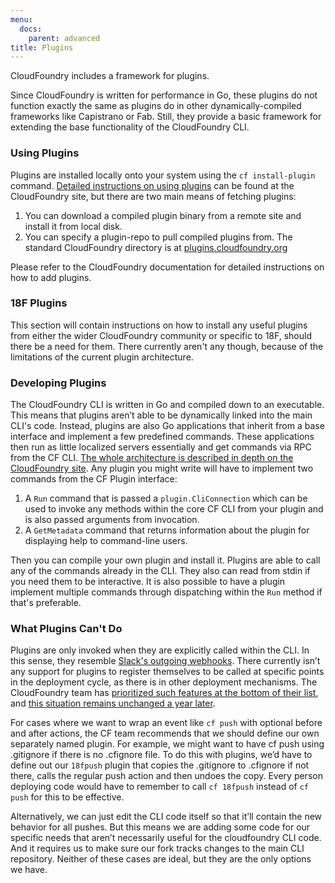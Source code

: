 ```yaml
---
menu:
  docs:
    parent: advanced
title: Plugins
---
```


CloudFoundry includes a framework for plugins.

Since CloudFoundry is written for performance in Go, these plugins do not function exactly the same as plugins do in other dynamically-compiled frameworks like Capistrano or Fab. Still, they provide a basic framework for extending the base functionality of the CloudFoundry CLI.

### Using Plugins

Plugins are installed locally onto your system using the `cf install-plugin` command. [Detailed instructions on using plugins](http://docs.cloudfoundry.org/devguide/installcf/use-cli-plugins.html) can be found at the CloudFoundry site, but there are two main means of fetching plugins:

1. You can download a compiled plugin binary from a remote site and install it from local disk.
2. You can specify a plugin-repo to pull compiled plugins from. The standard CloudFoundry directory is at [plugins.cloudfoundry.org](http://plugins.cloudfoundry.org/)

Please refer to the CloudFoundry documentation for detailed instructions on how to add plugins.

### 18F Plugins

This section will contain instructions on how to install any useful plugins from either the wider CloudFoundry community or specific to 18F, should there be a need for them. There currently aren't any though, because of the limitations of the current plugin architecture.

### Developing Plugins

The CloudFoundry CLI is written in Go and compiled down to an executable. This means that plugins aren’t able to be dynamically linked into the main CLI's code. Instead, plugins are also Go applications that inherit from a base interface and implement a few predefined commands. These applications then run as little localized servers essentially and get commands via RPC from the CF CLI. [The whole architecture is described in depth on the CloudFoundry site](https://github.com/cloudfoundry/cli/tree/master/plugin/plugin_examples). Any plugin you might write will have to implement two commands from the CF Plugin interface:

1. A `Run` command that is passed a `plugin.CliConnection` which can be used to invoke any methods within the core CF CLI from your plugin and is also passed arguments from invocation.
2. A `GetMetadata` command that returns information about the plugin for displaying help to command-line users.

Then you can compile your own plugin and install it. Plugins are able to call any of the commands already in the CLI. They also can read from stdin if you need them to be interactive. It is also possible to have a plugin implement multiple commands through dispatching within the `Run` method if that's preferable.

### What Plugins Can't Do

Plugins are only invoked when they are explicitly called within the CLI. In this sense, they resemble [Slack's outgoing webhooks](https://api.slack.com/outgoing-webhooks). There currently isn’t any support for plugins to register themselves to be called at specific points in the deployment cycle, as there is in other deployment mechanisms. The CloudFoundry team has [prioritized such features at the bottom of their list](https://github.com/cloudfoundry/cli/issues/123), and [this situation remains unchanged a year later](https://github.com/cloudfoundry/cli/issues/404).

For cases where we want to wrap an event like `cf push` with optional before and after actions, the CF team recommends that we should define our own separately named plugin. For example, we might want to have cf push using .gitignore if there is no .cfignore file. To do this with plugins, we’d have to define out our `18fpush` plugin that copies the .gitignore to .cfignore if not there, calls the regular push action and then undoes the copy. Every person deploying code would have to remember to call `cf 18fpush` instead of `cf push` for this to be effective.

Alternatively, we can just edit the CLI code itself so that it’ll contain the new behavior for all pushes. But this means we are adding some code for our specific needs that aren’t necessarily useful for the cloudfoundry CLI code. And it requires us to make sure our fork tracks changes to the main CLI repository. Neither of these cases are ideal, but they are the only options we have.
